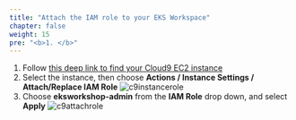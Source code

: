 ```yaml
---
title: "Attach the IAM role to your EKS Workspace"
chapter: false
weight: 15
pre: "<b>1. </b>"
---
```


1. Follow [this deep link to find your Cloud9 EC2 instance](https://console.aws.amazon.com/ec2/v2/home?#Instances:tag:Name=k8s-eks-mgmt-cloud9-instance;sort=desc:launchTime)
2. Select the instance, then choose **Actions / Instance Settings / Attach/Replace IAM Role**
![c9instancerole](/images/cloud9instancerole.png)
3. Choose **eksworkshop-admin** from the **IAM Role** drop down, and select **Apply**
![c9attachrole](/images/cloud9attachrole.png)
